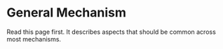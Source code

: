 # General Mechanism

Read this page first. It describes aspects that should be common across most mechanisms.

